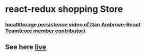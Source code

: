 # react-redux shopping Store

### [localStorage persistence video of Dan Ambrove-React Team(core member contributor)](https://egghead.io/lessons/javascript-redux-persisting-the-state-to-the-local-storage)

## See here [live](https://react-redux-shoppingcart.netlify.app/)

